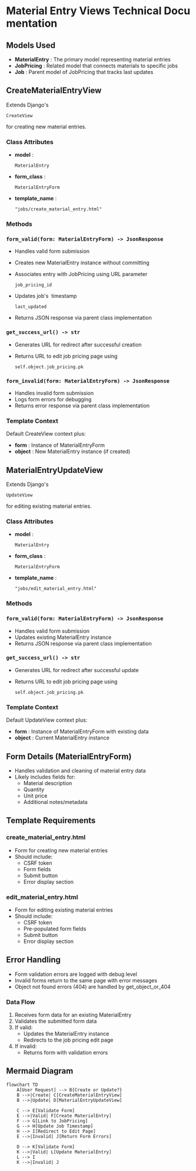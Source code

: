 # **Material Entry Views Technical Documentation**

## **Models Used**

- **MaterialEntry** : The primary model representing material entries
- **JobPricing** : Related model that connects materials to specific jobs
- **Job** : Parent model of JobPricing that tracks last updates

## **CreateMaterialEntryView**

Extends Django's

`CreateView`

for creating new material entries.

### **Class Attributes**

- **model** :
    
    `MaterialEntry`
    
- **form_class** :
    
    `MaterialEntryForm`
    
- **template_name** :
    
    `"jobs/create_material_entry.html"`
    

### **Methods**

### **`form_valid(form: MaterialEntryForm) -> JsonResponse`**

- Handles valid form submission
- Creates new MaterialEntry instance without committing
- Associates entry with JobPricing using URL parameter
    
    `job_pricing_id`
    
- Updates job's  timestamp
    
    `last_updated`
    
- Returns JSON response via parent class implementation

### **`get_success_url() -> str`**

- Generates URL for redirect after successful creation
- Returns URL to edit job pricing page using
    
    `self.object.job_pricing.pk`
    

### **`form_invalid(form: MaterialEntryForm) -> JsonResponse`**

- Handles invalid form submission
- Logs form errors for debugging
- Returns error response via parent class implementation

### **Template Context**

Default CreateView context plus:

- **form** : Instance of MaterialEntryForm
- **object** : New MaterialEntry instance (if created)

## **MaterialEntryUpdateView**

Extends Django's

`UpdateView`

for editing existing material entries.

### **Class Attributes**

- **model** :
    
    `MaterialEntry`
    
- **form_class** :
    
    `MaterialEntryForm`
    
- **template_name** :
    
    `"jobs/edit_material_entry.html"`
    

### **Methods**

### **`form_valid(form: MaterialEntryForm) -> JsonResponse`**

- Handles valid form submission
- Updates existing MaterialEntry instance
- Returns JSON response via parent class implementation

### **`get_success_url() -> str`**

- Generates URL for redirect after successful update
- Returns URL to edit job pricing page using
    
    `self.object.job_pricing.pk`
    

### **Template Context**

Default UpdateView context plus:

- **form** : Instance of MaterialEntryForm with existing data
- **object** : Current MaterialEntry instance

## **Form Details (MaterialEntryForm)**

- Handles validation and cleaning of material entry data
- Likely includes fields for:
    - Material description
    - Quantity
    - Unit price
    - Additional notes/metadata

## **Template Requirements**

### **create_material_entry.html**

- Form for creating new material entries
- Should include:
    - CSRF token
    - Form fields
    - Submit button
    - Error display section

### **edit_material_entry.html**

- Form for editing existing material entries
- Should include:
    - CSRF token
    - Pre-populated form fields
    - Submit button
    - Error display section

## **Error Handling**

- Form validation errors are logged with debug level
- Invalid forms return to the same page with error messages
- Object not found errors (404) are handled by get_object_or_404

### **Data Flow**

1. Receives form data for an existing MaterialEntry
2. Validates the submitted form data
3. If valid:
    - Updates the MaterialEntry instance
    - Redirects to the job pricing edit page
4. If invalid:
    - Returns form with validation errors

## **Mermaid Diagram**

```mermaid
flowchart TD
    A[User Request] --> B{Create or Update?}
    B -->|Create| C[CreateMaterialEntryView]
    B -->|Update| D[MaterialEntryUpdateView]
    
    C --> E[Validate Form]
    E -->|Valid| F[Create MaterialEntry]
    F --> G[Link to JobPricing]
    G --> H[Update Job Timestamp]
    H --> I[Redirect to Edit Page]
    E -->|Invalid| J[Return Form Errors]

    D --> K[Validate Form]
    K -->|Valid| L[Update MaterialEntry]
    L --> I
    K -->|Invalid| J
```